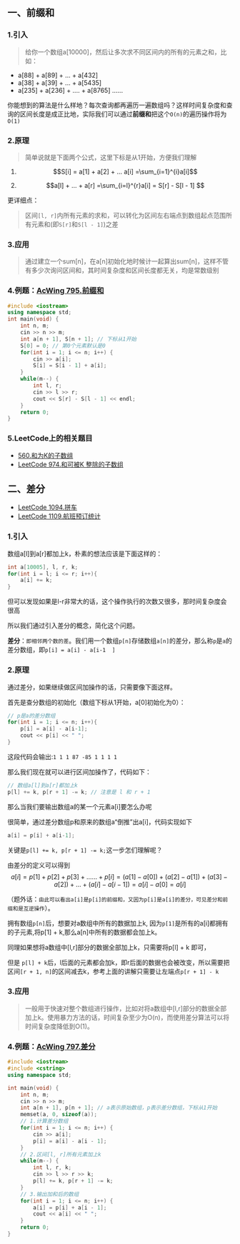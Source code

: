 ## 一、前缀和
### 1.引入
> 给你一个数组a[10000]，然后让多次求不同区间内的所有的元素之和，比如：
+ a[88] + a[89] + ... + a[432]
+ a[38] + a[39] + ... + a[5435]
+ a[235] + a[236] + .... + a[8765]
......

你能想到的算法是什么样地？每次查询都再遍历一遍数组吗？这样时间复杂度和查询的区间长度是成正比地，实际我们可以通过**前缀和**把这个`O(n)`的遍历操作将为`O(1)`

### 2.原理
> 简单说就是下面两个公式，这里下标是从1开始，方便我们理解
1)  $$S[i] = a[1] + a[2] + ... a[i] =\sum_{i=1}^{i}a[i]$$

2)  $$a[l] + ... + a[r] =\sum_{i=l}^{r}a[i] = S[r] - S[l - 1] $$

更详细点：
> 区间`[l, r]`内所有元素的求和，可以转化为区间左右端点到数组起点范围所有元素和(即`S[r]`和`S[l - 1]`)之差

### 3.应用
> 通过建立一个sum[n]，在a[n]初始化地时候计一起算出sum[n]，这样不管有多少次询问区间和，其时间复杂度和区间长度都无关，均是常数级别

### 4.例题：[AcWing 795.前缀和](https://www.acwing.com/problem/content/797/)
```cpp
#include <iostream>
using namespace std;
int main(void) {
    int n, m;
    cin >> n >> m;
	int a[n + 1], S[n + 1]; // 下标从1开始
	S[0] = 0; // 第0个元素默认是0
    for(int i = 1; i <= n; i++) {
        cin >> a[i];
        S[i] = S[i - 1] + a[i];
    }
    while(m--) {
        int l, r;
        cin >> l >> r;
        cout << S[r] - S[l - 1] << endl;
    }
    return 0;
}
```

### 5.LeetCode上的相关题目
+ [560.和为K的子数组](https://leetcode-cn.com/problems/subarray-sum-equals-k/)
+ [LeetCode 974.和可被K 整除的子数组](https://leetcode-cn.com/problems/subarray-sums-divisible-by-k/)


## 二、差分
+ [LeetCode 1094.拼车](https://leetcode-cn.com/problems/car-pooling/)
+ [LeetCode 1109.航班预订统计](https://leetcode-cn.com/problems/corporate-flight-bookings/)

### 1.引入
数组a[l]到a[r]都加上k，朴素的想法应该是下面这样的：
```cpp
int a[10005], l, r, k;
for(int i = l; i <= r; i++){
    a[i] += k;
}
```
但可以发现如果是l-r非常大的话，这个操作执行的次数又很多，那时间复杂度会很高

所以我们通过引入差分的概念，简化这个问题。

**差分**：`即相邻两个数的差`。我们用一个数组`p[n]`存储数组`a[n]`的差分，那么称`p`是`a`的差分数组，即`p[i] = a[i] - a[i-1  ]`

### 2.原理
通过差分，如果继续做区间加操作的话，只需要像下面这样。

首先是查分数组的初始化（数组下标从1开始，a[0]初始化为0）：
```cpp
// p是a的差分数组 
for(int i = 1; i <= n; i++){
    p[i] = a[i] - a[i-1];
	cout << p[i] << " ";
}
```

这段代码会输出:`1 1 1 87 -85 1 1 1 1`

那么我们现在就可以进行区间加操作了，代码如下：
```cpp
// 数组a[l]到a[r]都加上k
p[l] += k, p[r + 1] -= k; // 注意是 l 和 r + 1
```
那么当我们要输出数组a的某一个元素a[i]要怎么办呢

很简单，通过差分数组p和原来的数组a“倒推”出a[i]，代码实现如下
```cpp
a[i] = p[i] + a[i-1];
```

关键是`p[l] += k, p[r + 1] -= k;`这一步怎们理解呢？

由差分的定义可以得到
$$a[i]=p[1] + p[2] + p[3] + …… + p[i] = (a[1] - a[0]) + (a[2] - a[1]) + (a[3] -a[2] ) + ... + (a[i] - a[i - 1]) = a[i] - a[0] = a[i]$$

（题外话：`由此可以看出a[i]是p[i]的前缀和，又因为p[i]是a[i]的差分，可见差分和前缀和是互逆操作`）。

拥有数组`p[n]`后，想要对a数组中所有的数据加上k, 因为`p[1]`是所有的a[i]都拥有的子元素,将p[1] + k,那么a[n]中所有的数据都会加上k。

同理如果想将a数组中[l,r]部分的数据全部加上k，只需要将p[l] + k 即可，

但是 `p[l] + k`后，l后面的元素都会加k，即r后面的数据也会被改变，所以需要把区间`[r + 1, n]`的区间减去k，参考上面的讲解只需要让左端点`p[r + 1] - k`

### 3.应用
> 一般用于快速对整个数组进行操作，比如对将a数组中[l,r]部分的数据全部加上k。使用暴力方法的话，时间复杂至少为O(n)，而使用差分算法可以将时间复杂度降低到O(1)。

### 4.例题：[AcWing 797.差分](https://www.acwing.com/problem/content/799/)
```cpp
#include <iostream>
#include <cstring>
using namespace std;

int main(void) {
  	int n, m;
    cin >> n >> m;
  	int a[n + 1], p[n + 1]; // a表示原始数组，p表示差分数组，下标从1开始
    memset(a, 0, sizeof(a)); 
  	// 1.计算差分数组
    for(int i = 1; i <= n; i++) {
        cin >> a[i];
        p[i] = a[i] - a[i - 1];
    }
  	// 2.区间[l, r]所有元素加上k
    while(m--) {
        int l, r, k;
        cin >> l >> r >> k;
        p[l] += k, p[r + 1] -= k;
    }
  	// 3.输出加和后的数组
    for(int i = 1; i <= n; i++) {
        a[i] = p[i] + a[i - 1];
        cout << a[i] << " ";
    }
    return 0;
}
```
